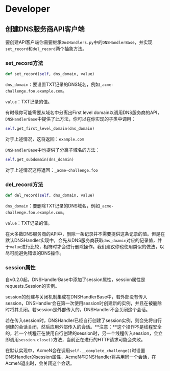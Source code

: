 # Developer

## 创建DNS服务商API客户端

要创建API客户端你需要继承`DnsHandlers.py`中的`DNSHandlerBase`，并实现`set_record`和`del_record`两个抽象方法。

### set_record方法

```python
def set_record(self, dns_domain, value)
```

`dns_domain`：要设置TXT记录的DNS域名，例如`_acme-challenge.foo.example.com`。

`value`：TXT记录的值。

有时候你可能需要从域名中分离出First level domain以调用DNS服务商的API，`DNSHandlerBase`中提供了此方法，你可以在你实现的子类中调用：

```python
self.get_first_level_domain(dns_domain)
```

对于上述情况，这将返回：`example.com`

`DNSHandlerBase`中也提供了分离子域名的方法：

```python
self.get_subdomain(dns_doamin)
```

对于上述情况这将返回：`_acme-challenge.foo`

### del_record方法

```python
def del_record(self, dns_domain, value)
```

`dns_domain`：要删除TXT记录的DNS域名，例如`_acme-challenge.foo.example.com`。

`value`：TXT记录的值。

在大多数DNS服务商的API中，删除一条记录并不需要提供这条记录的值。但是在默认DNSHandler实现中，会先从DNS服务商获取`dns_doamin`对应的记录值，并于`value`进行比较，相符时才会进行删除操作。我们建议你也使用类似的做法，以尽可能避免错误的DNS操作。

### session属性

自v0.2.0起，DNSHandlerBase中添加了session属性，session属性是requests.Session的实例。

session的创建与关闭机制集成在DNSHandlerBase中，若外部没有传入session，DNSHandler会在第一次使用session时创建新的实例，并且在被删除时将其关闭。若session是外部传入的，DNSHandler不会关闭这个会话。

若在传入session时，DNSHandler已经自行创建了session实例，则会先将自行创建的会话关闭，然后应用外部传入的会话。**注意：**这个操作不是线程安全的，若一个线程正在使用自行创建的session时，另一个线程传入session，会立即调用`session.close()`方法，当前正在进行的HTTP请求可能会失败。

在默认实现中，AcmeN会在调用`self.__complete_challenge()`时设置DNSHandler的session属性，AcmeN与DNSHandler将共用同一个会话，在AcmeN退出时，会关闭这个会话。

